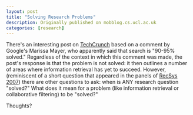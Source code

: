 ```yaml
---
layout: post
title: "Solving Research Problems"
description: Originally published on mobblog.cs.ucl.ac.uk
categories: [research]
---
```


There's an interesting post on <a href="http://www.techcrunch.com/2008/09/07/is-search-really-90-solved/">TechCrunch</a> based on a comment by Google's Marissa Mayer, who apparently said that search is "90-95% solved." Regardless of the context in which this comment was made, the post's response is that the problem is not solved: it then outlines a number of areas where information retrieval has yet to succeed. However, (reminiscent of a short question that appeared in the panels of <a href="http://mobblog.cs.ucl.ac.uk/2007/10/23/recsys-2007/">RecSys 2007</a>) there are other questions to ask: when is ANY research question "solved?" What does it mean for a problem (like information retrieval or collaborative filtering) to be "solved?"

Thoughts?
